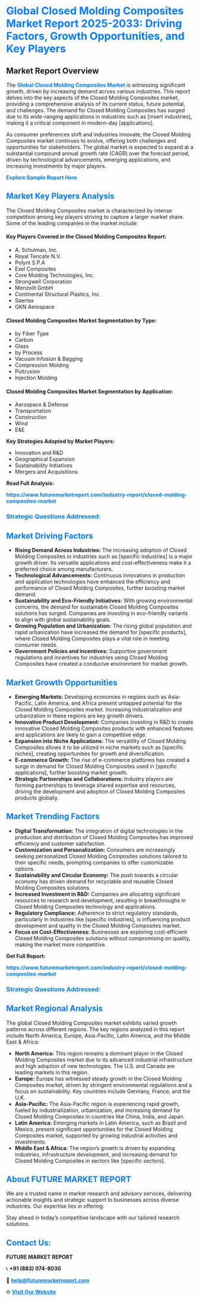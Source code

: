 <h1 style="color: #007BFF;">Global Closed Molding Composites Market Report 2025-2033: Driving Factors, Growth Opportunities, and Key Players</h1>

<section id="overview">
<h2>Market Report Overview</h2>
<p>The <a href="https://www.futuremarketreport.com/industry-report/closed-molding-composites-market" style="color: #007BFF; text-decoration: none;"><strong>Global Closed Molding Composites Market</strong></a> is witnessing significant growth, driven by increasing demand across various industries. This report delves into the key aspects of the Closed Molding Composites market, providing a comprehensive analysis of its current status, future potential, and challenges. The demand for Closed Molding Composites has surged due to its wide-ranging applications in industries such as [insert industries], making it a critical component in modern-day [applications].</p>
<p>As consumer preferences shift and industries innovate, the Closed Molding Composites market continues to evolve, offering both challenges and opportunities for stakeholders. The global market is expected to expand at a substantial compound annual growth rate (CAGR) over the forecast period, driven by technological advancements, emerging applications, and increasing investments by major players.</p>
</section>

<section id="overview">
<p><a href="https://www.futuremarketreport.com/request-sample/reportId=103633" style="color: #007BFF; text-decoration: none;"><strong>Explore Sample Report Here</strong></a></p>
</section>

<section id="key-players">
<h2 style="color: #007BFF;">Market Key Players Analysis</h2>
<p>The Closed Molding Composites market is characterized by intense competition among key players striving to capture a larger market share. Some of the leading companies in the market include:</p>
<h4>Key Players Covered in the Closed Molding Composites Report:</h4>
<ul><li>A. Schulman, Inc.</li><li>Royal Tencate N.V.</li><li>Polynt S.P.A</li><li>Exel Composites</li><li>Core Molding Technologies, Inc.</li><li>Strongwell Corporation</li><li>Menzolit GmbH</li><li>Continental Structural Plastics, Inc.</li><li>Saertex</li><li>GKN Aerospace</li></ul>
<h4>Closed Molding Composites Market Segmentation by Type:</h4>
<ul><li>by Fiber Type</li><li>Carbon</li><li>Glass</li><li>by Process</li><li>Vacuum Infusion &amp; Bagging</li><li>Compression Molding</li><li>Pultrusion</li><li>Injection Molding</li></ul>

<h4>Closed Molding Composites Market Segmentation by Application:</h4>
<ul><li>Aerospace &amp; Defense</li><li>Transportation</li><li>Construction</li><li>Wind</li><li>E&amp;E</li></ul>
<p><strong>Key Strategies Adopted by Market Players:</strong></p>
<ul>
<li>Innovation and R&D</li>
<li>Geographical Expansion</li>
<li>Sustainability Initiatives</li>
<li>Mergers and Acquisitions</li>
</ul>
</section>

<section>
<p><strong>Read Full Analysis: </strong></p><a href="https://www.futuremarketreport.com/industry-report/closed-molding-composites-market" style="color: #007BFF; text-decoration: none;"><strong>https://www.futuremarketreport.com/industry-report/closed-molding-composites-market</strong></a>
<h3 style="color: #007BFF;">Strategic Questions Addressed:</h3>
</section>

<section id="driving-factors">
<h2 style="color: #007BFF;">Market Driving Factors</h2>
<ul>
<li><strong>Rising Demand Across Industries:</strong> The increasing adoption of Closed Molding Composites in industries such as [specific industries] is a major growth driver. Its versatile applications and cost-effectiveness make it a preferred choice among manufacturers.</li>
<li><strong>Technological Advancements:</strong> Continuous innovations in production and application technologies have enhanced the efficiency and performance of Closed Molding Composites, further boosting market demand.</li>
<li><strong>Sustainability and Eco-Friendly Initiatives:</strong> With growing environmental concerns, the demand for sustainable Closed Molding Composites solutions has surged. Companies are investing in eco-friendly variants to align with global sustainability goals.</li>
<li><strong>Growing Population and Urbanization:</strong> The rising global population and rapid urbanization have increased the demand for [specific products], where Closed Molding Composites plays a vital role in meeting consumer needs.</li>
<li><strong>Government Policies and Incentives:</strong> Supportive government regulations and incentives for industries using Closed Molding Composites have created a conducive environment for market growth.</li>
</ul>
</section>

<section id="growth-opportunities">
<h2 style="color: #007BFF;">Market Growth Opportunities</h2>
<ul>
<li><strong>Emerging Markets:</strong> Developing economies in regions such as Asia-Pacific, Latin America, and Africa present untapped potential for the Closed Molding Composites market. Increasing industrialization and urbanization in these regions are key growth drivers.</li>
<li><strong>Innovative Product Development:</strong> Companies investing in R&D to create innovative Closed Molding Composites products with enhanced features and applications are likely to gain a competitive edge.</li>
<li><strong>Expansion into Niche Applications:</strong> The versatility of Closed Molding Composites allows it to be utilized in niche markets such as [specific niches], creating opportunities for growth and diversification.</li>
<li><strong>E-commerce Growth:</strong> The rise of e-commerce platforms has created a surge in demand for Closed Molding Composites used in [specific applications], further boosting market growth.</li>
<li><strong>Strategic Partnerships and Collaborations:</strong> Industry players are forming partnerships to leverage shared expertise and resources, driving the development and adoption of Closed Molding Composites products globally.</li>
</ul>
</section>

<section id="trending-factors">
<h2 style="color: #007BFF;">Market Trending Factors</h2>
<ul>
<li><strong>Digital Transformation:</strong> The integration of digital technologies in the production and distribution of Closed Molding Composites has improved efficiency and customer satisfaction.</li>
<li><strong>Customization and Personalization:</strong> Consumers are increasingly seeking personalized Closed Molding Composites solutions tailored to their specific needs, prompting companies to offer customizable options.</li>
<li><strong>Sustainability and Circular Economy:</strong> The push towards a circular economy has driven demand for recyclable and reusable Closed Molding Composites solutions.</li>
<li><strong>Increased Investment in R&D:</strong> Companies are allocating significant resources to research and development, resulting in breakthroughs in Closed Molding Composites technology and applications.</li>
<li><strong>Regulatory Compliance:</strong> Adherence to strict regulatory standards, particularly in industries like [specific industries], is influencing product development and quality in the Closed Molding Composites market.</li>
<li><strong>Focus on Cost-Effectiveness:</strong> Businesses are exploring cost-efficient Closed Molding Composites solutions without compromising on quality, making the market more competitive.</li>
</ul>
</section>

<section>
<p><strong>Get Full Report: </strong></p><a href="https://www.futuremarketreport.com/industry-report/closed-molding-composites-market" style="color: #007BFF; text-decoration: none;"><strong>https://www.futuremarketreport.com/industry-report/closed-molding-composites-market</strong></a>
<h3 style="color: #007BFF;">Strategic Questions Addressed:</h3>
</section>


<section id="regional-analysis">
<h2 style="color: #007BFF;">Market Regional Analysis</h2>
<p>The global Closed Molding Composites market exhibits varied growth patterns across different regions. The key regions analyzed in this report include North America, Europe, Asia-Pacific, Latin America, and the Middle East & Africa:</p>
<ul>
<li><strong>North America:</strong> This region remains a dominant player in the Closed Molding Composites market due to its advanced industrial infrastructure and high adoption of new technologies. The U.S. and Canada are leading markets in this region.</li>
<li><strong>Europe:</strong> Europe has witnessed steady growth in the Closed Molding Composites market, driven by stringent environmental regulations and a focus on sustainability. Key countries include Germany, France, and the U.K.</li>
<li><strong>Asia-Pacific:</strong> The Asia-Pacific region is experiencing rapid growth, fueled by industrialization, urbanization, and increasing demand for Closed Molding Composites in countries like China, India, and Japan.</li>
<li><strong>Latin America:</strong> Emerging markets in Latin America, such as Brazil and Mexico, present significant opportunities for the Closed Molding Composites market, supported by growing industrial activities and investments.</li>
<li><strong>Middle East & Africa:</strong> The region’s growth is driven by expanding industries, infrastructure development, and increasing demand for Closed Molding Composites in sectors like [specific sectors].</li>
</ul>
</section>

<footer>
<h2 style="color: #007BFF;">About FUTURE MARKET REPORT</h2>
<p>We are a trusted name in market research and advisory services, delivering actionable insights and strategic support to businesses across diverse industries. Our expertise lies in offering:</p>

<p>Stay ahead in today’s competitive landscape with our tailored research solutions.</p>

<h2 style="color: #007BFF;">Contact Us:</h2>
<p><strong>FUTURE MARKET REPORT</strong></p>
<p>📞 <strong>+91 (883) 074-8030</strong></p>
<p>📧 <strong><a href="mailto:help@futuremarketreport.com" style="color: #007BFF;">help@futuremarketreport.com</a></strong></p>
<p>🌐 <strong><a href="https://www.futuremarketreport.com/" style="color: #007BFF;">Visit Our Website</a></strong></p>
</footer>